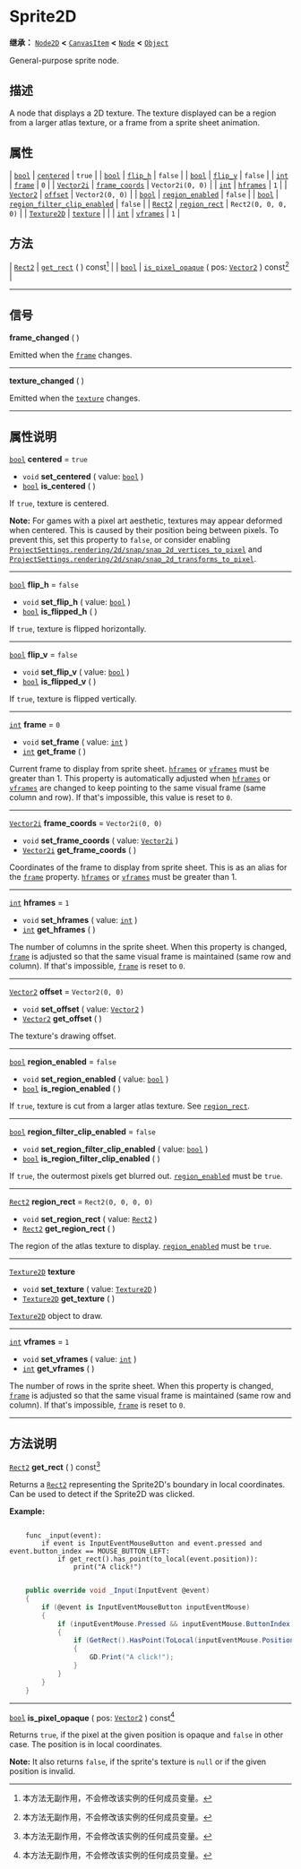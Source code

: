<!-- ⚠ 请勿编辑本文件 ⚠ -->
<!-- 本文档使用脚本从 WeDot 引擎源码仓库生成。 -->
<!-- 生成脚本：https://github.com/WeDot-Engine/WeDot/tree/4.3/doc/tools/make_md.py； -->
<!-- 原文件：https://github.com/WeDot-Engine/WeDot/tree/4.3/doc/classes/Sprite2D.xml。 -->

<div id="_class_sprite2d"></div>

# Sprite2D

**继承：** [`Node2D`](class_node2d.md) **<** [`CanvasItem`](class_canvasitem.md) **<** [`Node`](class_node.md) **<** [`Object`](class_object.md)

General-purpose sprite node.

## 描述

A node that displays a 2D texture. The texture displayed can be a region from a larger atlas texture, or a frame from a sprite sheet animation.

## 属性

| [`bool`](class_bool.md)           | [`centered`](#class_sprite2d_property_centered)                                     | ``true``              |
| [`bool`](class_bool.md)           | [`flip_h`](#class_sprite2d_property_flip_h)                                         | ``false``             |
| [`bool`](class_bool.md)           | [`flip_v`](#class_sprite2d_property_flip_v)                                         | ``false``             |
| [`int`](class_int.md)             | [`frame`](#class_sprite2d_property_frame)                                           | ``0``                 |
| [`Vector2i`](class_vector2i.md)   | [`frame_coords`](#class_sprite2d_property_frame_coords)                             | ``Vector2i(0, 0)``    |
| [`int`](class_int.md)             | [`hframes`](#class_sprite2d_property_hframes)                                       | ``1``                 |
| [`Vector2`](class_vector2.md)     | [`offset`](#class_sprite2d_property_offset)                                         | ``Vector2(0, 0)``     |
| [`bool`](class_bool.md)           | [`region_enabled`](#class_sprite2d_property_region_enabled)                         | ``false``             |
| [`bool`](class_bool.md)           | [`region_filter_clip_enabled`](#class_sprite2d_property_region_filter_clip_enabled) | ``false``             |
| [`Rect2`](class_rect2.md)         | [`region_rect`](#class_sprite2d_property_region_rect)                               | ``Rect2(0, 0, 0, 0)`` |
| [`Texture2D`](class_texture2d.md) | [`texture`](#class_sprite2d_property_texture)                                       |                       |
| [`int`](class_int.md)             | [`vframes`](#class_sprite2d_property_vframes)                                       | ``1``                 |

## 方法

| [`Rect2`](class_rect2.md) | [`get_rect`](#class_sprite2d_method_get_rect) ( ) const[^const]                                                  |
| [`bool`](class_bool.md)   | [`is_pixel_opaque`](#class_sprite2d_method_is_pixel_opaque) ( pos: [`Vector2`](class_vector2.md) ) const[^const] |

<!-- rst-class:: classref-section-separator -->

---

## 信号

<div id="_class_class_sprite2d_signal_frame_changed"></div>

**frame_changed** ( ) <div id="class_sprite2d_signal_frame_changed"></div>

Emitted when the [`frame`](#class_sprite2d_property_frame) changes.

<!-- rst-class:: classref-item-separator -->

---

<div id="_class_class_sprite2d_signal_texture_changed"></div>

**texture_changed** ( ) <div id="class_sprite2d_signal_texture_changed"></div>

Emitted when the [`texture`](#class_sprite2d_property_texture) changes.

<!-- rst-class:: classref-section-separator -->

---

## 属性说明

<div id="_class_sprite2d_property_centered"></div>

[`bool`](class_bool.md) **centered** = ``true`` <div id="class_sprite2d_property_centered"></div>

- `void` **set_centered** ( value: [`bool`](class_bool.md) )
- [`bool`](class_bool.md) **is_centered** ( )

If `true`, texture is centered.

 **Note:** For games with a pixel art aesthetic, textures may appear deformed when centered. This is caused by their position being between pixels. To prevent this, set this property to `false`, or consider enabling [`ProjectSettings.rendering/2d/snap/snap_2d_vertices_to_pixel`](#class_projectsettings_property_rendering/2d/snap/snap_2d_vertices_to_pixel) and [`ProjectSettings.rendering/2d/snap/snap_2d_transforms_to_pixel`](#class_projectsettings_property_rendering/2d/snap/snap_2d_transforms_to_pixel).

<!-- rst-class:: classref-item-separator -->

---

<div id="_class_sprite2d_property_flip_h"></div>

[`bool`](class_bool.md) **flip_h** = ``false`` <div id="class_sprite2d_property_flip_h"></div>

- `void` **set_flip_h** ( value: [`bool`](class_bool.md) )
- [`bool`](class_bool.md) **is_flipped_h** ( )

If `true`, texture is flipped horizontally.

<!-- rst-class:: classref-item-separator -->

---

<div id="_class_sprite2d_property_flip_v"></div>

[`bool`](class_bool.md) **flip_v** = ``false`` <div id="class_sprite2d_property_flip_v"></div>

- `void` **set_flip_v** ( value: [`bool`](class_bool.md) )
- [`bool`](class_bool.md) **is_flipped_v** ( )

If `true`, texture is flipped vertically.

<!-- rst-class:: classref-item-separator -->

---

<div id="_class_sprite2d_property_frame"></div>

[`int`](class_int.md) **frame** = ``0`` <div id="class_sprite2d_property_frame"></div>

- `void` **set_frame** ( value: [`int`](class_int.md) )
- [`int`](class_int.md) **get_frame** ( )

Current frame to display from sprite sheet. [`hframes`](#class_sprite2d_property_hframes) or [`vframes`](#class_sprite2d_property_vframes) must be greater than 1. This property is automatically adjusted when [`hframes`](#class_sprite2d_property_hframes) or [`vframes`](#class_sprite2d_property_vframes) are changed to keep pointing to the same visual frame (same column and row). If that's impossible, this value is reset to `0`.

<!-- rst-class:: classref-item-separator -->

---

<div id="_class_sprite2d_property_frame_coords"></div>

[`Vector2i`](class_vector2i.md) **frame_coords** = ``Vector2i(0, 0)`` <div id="class_sprite2d_property_frame_coords"></div>

- `void` **set_frame_coords** ( value: [`Vector2i`](class_vector2i.md) )
- [`Vector2i`](class_vector2i.md) **get_frame_coords** ( )

Coordinates of the frame to display from sprite sheet. This is as an alias for the [`frame`](#class_sprite2d_property_frame) property. [`hframes`](#class_sprite2d_property_hframes) or [`vframes`](#class_sprite2d_property_vframes) must be greater than 1.

<!-- rst-class:: classref-item-separator -->

---

<div id="_class_sprite2d_property_hframes"></div>

[`int`](class_int.md) **hframes** = ``1`` <div id="class_sprite2d_property_hframes"></div>

- `void` **set_hframes** ( value: [`int`](class_int.md) )
- [`int`](class_int.md) **get_hframes** ( )

The number of columns in the sprite sheet. When this property is changed, [`frame`](#class_sprite2d_property_frame) is adjusted so that the same visual frame is maintained (same row and column). If that's impossible, [`frame`](#class_sprite2d_property_frame) is reset to `0`.

<!-- rst-class:: classref-item-separator -->

---

<div id="_class_sprite2d_property_offset"></div>

[`Vector2`](class_vector2.md) **offset** = ``Vector2(0, 0)`` <div id="class_sprite2d_property_offset"></div>

- `void` **set_offset** ( value: [`Vector2`](class_vector2.md) )
- [`Vector2`](class_vector2.md) **get_offset** ( )

The texture's drawing offset.

<!-- rst-class:: classref-item-separator -->

---

<div id="_class_sprite2d_property_region_enabled"></div>

[`bool`](class_bool.md) **region_enabled** = ``false`` <div id="class_sprite2d_property_region_enabled"></div>

- `void` **set_region_enabled** ( value: [`bool`](class_bool.md) )
- [`bool`](class_bool.md) **is_region_enabled** ( )

If `true`, texture is cut from a larger atlas texture. See [`region_rect`](#class_sprite2d_property_region_rect).

<!-- rst-class:: classref-item-separator -->

---

<div id="_class_sprite2d_property_region_filter_clip_enabled"></div>

[`bool`](class_bool.md) **region_filter_clip_enabled** = ``false`` <div id="class_sprite2d_property_region_filter_clip_enabled"></div>

- `void` **set_region_filter_clip_enabled** ( value: [`bool`](class_bool.md) )
- [`bool`](class_bool.md) **is_region_filter_clip_enabled** ( )

If `true`, the outermost pixels get blurred out. [`region_enabled`](#class_sprite2d_property_region_enabled) must be `true`.

<!-- rst-class:: classref-item-separator -->

---

<div id="_class_sprite2d_property_region_rect"></div>

[`Rect2`](class_rect2.md) **region_rect** = ``Rect2(0, 0, 0, 0)`` <div id="class_sprite2d_property_region_rect"></div>

- `void` **set_region_rect** ( value: [`Rect2`](class_rect2.md) )
- [`Rect2`](class_rect2.md) **get_region_rect** ( )

The region of the atlas texture to display. [`region_enabled`](#class_sprite2d_property_region_enabled) must be `true`.

<!-- rst-class:: classref-item-separator -->

---

<div id="_class_sprite2d_property_texture"></div>

[`Texture2D`](class_texture2d.md) **texture** <div id="class_sprite2d_property_texture"></div>

- `void` **set_texture** ( value: [`Texture2D`](class_texture2d.md) )
- [`Texture2D`](class_texture2d.md) **get_texture** ( )

[`Texture2D`](class_texture2d.md) object to draw.

<!-- rst-class:: classref-item-separator -->

---

<div id="_class_sprite2d_property_vframes"></div>

[`int`](class_int.md) **vframes** = ``1`` <div id="class_sprite2d_property_vframes"></div>

- `void` **set_vframes** ( value: [`int`](class_int.md) )
- [`int`](class_int.md) **get_vframes** ( )

The number of rows in the sprite sheet. When this property is changed, [`frame`](#class_sprite2d_property_frame) is adjusted so that the same visual frame is maintained (same row and column). If that's impossible, [`frame`](#class_sprite2d_property_frame) is reset to `0`.

<!-- rst-class:: classref-section-separator -->

---

## 方法说明

<div id="_class_sprite2d_method_get_rect"></div>

[`Rect2`](class_rect2.md) **get_rect** ( ) const[^const]<div id="class_sprite2d_method_get_rect"></div>

Returns a [`Rect2`](class_rect2.md) representing the Sprite2D's boundary in local coordinates. Can be used to detect if the Sprite2D was clicked.

 **Example:** 



```gdscript

    func _input(event):
        if event is InputEventMouseButton and event.pressed and event.button_index == MOUSE_BUTTON_LEFT:
            if get_rect().has_point(to_local(event.position)):
                print("A click!")
```

```csharp

    public override void _Input(InputEvent @event)
    {
        if (@event is InputEventMouseButton inputEventMouse)
        {
            if (inputEventMouse.Pressed && inputEventMouse.ButtonIndex == MouseButton.Left)
            {
                if (GetRect().HasPoint(ToLocal(inputEventMouse.Position)))
                {
                    GD.Print("A click!");
                }
            }
        }
    }
```







<!-- rst-class:: classref-item-separator -->

---

<div id="_class_sprite2d_method_is_pixel_opaque"></div>

[`bool`](class_bool.md) **is_pixel_opaque** ( pos: [`Vector2`](class_vector2.md) ) const[^const]<div id="class_sprite2d_method_is_pixel_opaque"></div>

Returns `true`, if the pixel at the given position is opaque and `false` in other case. The position is in local coordinates.

 **Note:** It also returns `false`, if the sprite's texture is `null` or if the given position is invalid.

[^virtual]: 本方法通常需要用户覆盖才能生效。
[^const]: 本方法无副作用，不会修改该实例的任何成员变量。
[^vararg]: 本方法除了能接受在此处描述的参数外，还能够继续接受任意数量的参数。
[^constructor]: 本方法用于构造某个类型。
[^static]: 调用本方法无需实例，可直接使用类名进行调用。
[^operator]: 本方法描述的是使用本类型作为左操作数的有效运算符。
[^bitfield]: 这个值是由下列位标志构成位掩码的整数。
[^void]: 无返回值。
